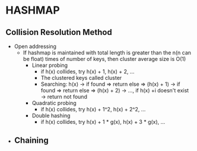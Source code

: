 # HASHMAP

## Collision Resolution Method

 - Open addressing
   - If hashmap is maintained with total length is greater than the n(n can be float) times of number of keys, then cluster average size is O(1) 
     - Linear probing
       - if h(x) collides, try h(x) + 1, h(x) + 2, ...
       - The clustered keys called cluster
       - Searching: h(x) -> if found => return else => (h(x) + 1) -> if found => return else => (h(x) + 2) -> ..., if h(x) +i doesn't exist -> return not found
     - Quadratic probing
       - if h(x) collides, try h(x) + 1^2, h(x) + 2^2, ...
     - Double hashing
       - if h(x) collides, try h(x) + 1 * g(x), h(x) + 3 * g(x), ...
 - Chaining
   - 
